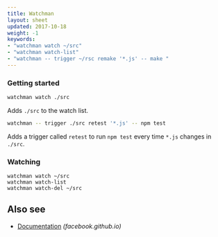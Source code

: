 ```yaml
---
title: Watchman
layout: sheet
updated: 2017-10-18
weight: -1
keywords:
- "watchman watch ~/src"
- "watchman watch-list"
- "watchman -- trigger ~/rsc remake '*.js' -- make "
---
```


### Getting started

```bash
watchman watch ./src
```

Adds `./src` to the watch list.

```bash
watchman -- trigger ./src retest '*.js' -- npm test
```

Adds a trigger called `retest` to run `npm test` every time `*.js` changes in `./src`.

### Watching

```
watchman watch ~/src
watchman watch-list
watchman watch-del ~/src
```

## Also see

 * [Documentation](https://facebook.github.io/watchman/docs/install.html) _(facebook.github.io)_
